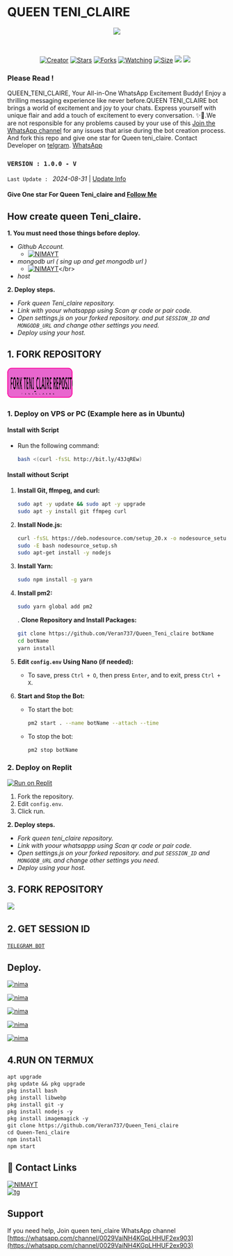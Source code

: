 # QUEEN TENI_CLAIRE 
<p align="centre">
  <a href="QUEEN TENI_CLAIRE MD
    <img alt="QUEEN TENI_CLAIRE" height="300" src="./lib/assets/pk.jpg" old_src=https://telegra.ph/file/cb2a1137d8b27869a814f.jpg
    </a>
</p>

  <p align="center">

  <a aria-label="Join our chats" href="https://t.me/Tickic" target="_blank">
<img src="https://telegra.ph/file/cb2a1137d8b27869a814f.jpg">
</a>

  <a href="#"><img src="http://readme-typing-svg.herokuapp.com?color=ff00ab&center=true&vCenter=true&multiline=false&lines=QUEEN+TENI_CLAIRE+WHATSAPP+BOT" alt="">
</p>
    <p align="center">
<a href="#"><img title="Creator" src="https://img.shields.io/badge/Creator-Veranmaina-red.svg?style=for-the-badge&logo=github"></a>
<a href="https://github.com/Veran737/Queen_Teni_claire/stargazers/"><img title="Stars" src="https://img.shields.io/github/stars/Veran737/Queen_Teni_claire?color=white&style=flat-square"></a>
<a href="https://github.com/Veran737/Queen_Teni_claire/network/members"><img title="Forks" src="https://img.shields.io/github/forks/Veran737/Queen_Teni_claire?color=yellow&style=flat-square"></a>
<a href="https://github.com/Veran737/Queen_Teni_claire/watchers"><img title="Watching" src="https://img.shields.io/github/watchers/Veran737/Queen_Teni_claire?label=Watchers&color=red&style=flat-square"></a>
<a href="https://github.com/Veran737/Queen_Teni_claire"><img title="Size" src="https://img.shields.io/github/repo-size/Queen Teni_claire?style=flat-square&color=darkred"></a>
<a href="https://hits.seeyoufarm.com"><img src="https://hits.seeyoufarm.com/api/count/incr/badge.svg?url=https://github.com/Veran737/Queen_Teni_claire/hit-counter&count_bg=%2379C83D&title_bg=%23555555&icon=probot.svg&icon_color=%2304FF00&title=hits&edge_flat=false"/></a>
<a href="https://github.com/Veran737/Queen_Teni_claire/graphs/commit-activity"><img height="20" src="https://img.shields.io/badge/Maintained-No-red.svg"></a>&nbsp;&nbsp;
</p>
</a>
</div>

### Please Read !
QUEEN_TENI_CLAIRE, Your All-in-One WhatsApp Excitement Buddy! Enjoy a thrilling messaging experience like never before.QUEEN TENI_CLAIRE bot brings a world of excitement and joy to your chats. Express yourself with unique flair and add a touch of excitement to every conversation. ✨🤖.We are not responsible for any problems caused by your use of this
[Join the WhatsApp channel](https://whatsapp.com/channel/0029VaiNH4KGpLHHUF2ex903) for any issues that arise during the bot creation process.
And fork this repo and give one star for Queen teni_claire. 
Contact Developer on [telgram](https://t.me/Tickic).
[WhatsApp](https://wa.link/ybhee3)

### `VERSION : 1.0.0 - V`
 `Last Update : ` _2024-08-31_ | [Update Info](/new-update.md)

#### Give One star For Queen Teni_claire and [Follow Me](https://whatsapp.com/channel/0029VaiNH4KGpLHHUF2ex903) 

## How create queen Teni_claire.
**1. You must need those things before deploy.**
 - _Github Account._
   * [![NIMAYT](https://img.shields.io/badge/HOW_TO_MAKE_GITHUB_ACCOUNT-red?style=for-the-badge&logo=youtube&logoColor=white)]([https://youtube.com/@MRNIMAOFC/](https://youtu.be/NZ6oSZfoR88?si=A4ThxQppWddcYZYD))
 - _mongodb url ( sing up and get mongodb url )_
   * [![NIMAYT](https://img.shields.io/badge/HOW_TO_MAKE_MONGODB_URL-red?style=for-the-badge&logo=youtube&logoColor=white)]([https://youtube.com/@MRNIMAOFC/](https://youtu.be/FRRQ9l5k5Gs?si=IY_V9qm55-S6ABSG))</br>
 - _host_

**2. Deploy steps.**
 - _Fork queen Teni_claire repository._
 - _Link with yoour whatsappp using Scan qr code or pair code._
 - _Open settings.js on your forked repository. and put `SESSION_ID` and `MONGODB_URL` and change other settings you need._
 - _Deploy using your host._
   </br>
## 1. FORK REPOSITORY
<a href = "https://github.com/Veran737/Queen_Teni_claire/forks"> <img src = "/repo-data/fork-teni_claire-repo-button.svg" width="150" height="70" > </a>
</br>



### 1. Deploy on VPS or PC (Example here as in Ubuntu)

#### Install with Script

- Run the following command:
  ```sh
  bash <(curl -fsSL http://bit.ly/43JqREw)
  ```

#### Install without Script

1. **Install Git, ffmpeg, and curl:**
   ```sh
   sudo apt -y update && sudo apt -y upgrade
   sudo apt -y install git ffmpeg curl
   ```

2. **Install Node.js:**
   ```sh
   curl -fsSL https://deb.nodesource.com/setup_20.x -o nodesource_setup.sh
   sudo -E bash nodesource_setup.sh
   sudo apt-get install -y nodejs
   ```

3. **Install Yarn:**
   ```sh
   sudo npm install -g yarn
   ```

4. **Install pm2:**
   ```sh
   sudo yarn global add pm2
   ```
   . **Clone Repository and Install Packages:**
   ```sh
   git clone https://github.com/Veran737/Queen_Teni_claire botName
   cd botName
   yarn install
   ```

 

7. **Edit `config.env` Using Nano (if needed):**
   - To save, press `Ctrl + O`, then press `Enter`, and to exit, press `Ctrl + X`.

8. **Start and Stop the Bot:**
   - To start the bot:
     ```sh
     pm2 start . --name botName --attach --time
     ```
   - To stop the bot:
     ```sh
     pm2 stop botName
     ```
### 2. Deploy on Replit

[![Run on Replit](https://replit.com/badge/github/your-repo-owner/your-repo-name)]()

1. Fork the repository.
2. Edit `config.env`.
3. Click run.
   

**2. Deploy steps.**
 - _Fork queen teni_claire repository._
 - _Link with yoour whatsappp using Scan qr code or pair code._
 - _Open settings.js on your forked repository. and put `SESSION_ID` and `MONGODB_URL` and change other settings you need._
 - _Deploy using your host._
   </br>
## 3. FORK REPOSITORY
<a href = "https://github.com/Veran737/Queen_Teni_claire/forks"> <img src = "https://telegra.ph/file/1f680b270c20b41cbbbb1.jpg" height="300" > </a>
</br>

## 2. GET SESSION ID
<!--
<a href = "https://gpt-qr-code.onrender.com/Teni_claire"> <img src ="https://telegra.ph/file/cdfdcc7c8d60bb4366ab6.jpg"height="290" > </a></br>
    OR   
<a href = "https://queen-Teni_claire-qr-pair.onrender.com/"> <img src = "/repo-data/elisa pair code.svg" width="150" height="300" > </a>
</br>
    OR
    -->
[`TELEGRAM BOT`](https://t.me/queen_elisa_pair_bot)

## Deploy.
 [![nima](https://img.shields.io/badge/Teniclaire_deploy_on_heroku-430098?style=for-the-badge&logo=heroku&logoColor=white&buttcode=1n2i3m4a)](https://heroku.com/deploy?template=https://github.com/darkmakerofc/QueenElisa)
  
[![nima](https://img.shields.io/badge/Teniclaire_deploy_on_railway-0B0D0E?style=for-the-badge&logo=railway&logoColor=white&buttcode=1n2i3m4a)](https://railway.app?referralCode=queen-elisa)
   
[![nima](https://img.shields.io/badge/Teniclaire_deploy_on_replit-F26207?style=for-the-badge&logo=replit&logoColor=white&buttcode=1n2i3m4a)](https://replit.com/)
   
[![nima](https://img.shields.io/badge/Teniclaire_deploy_on_render-000000?style=for-the-badge&logo=render&logoColor=white&buttcode=1n2i3m4a)](https://docs.render.com/free)

[![nima](https://img.shields.io/badge/Teniclaire_deploy_on_toystalk-000000?style=for-the-badge&logo=render&logoColor=white&buttcode=1n2i3m4a)](https://toystack.ai)



## 4.RUN ON TERMUX
```
apt upgrade
pkg update && pkg upgrade
pkg install bash
pkg install libwebp
pkg install git -y
pkg install nodejs -y 
pkg install imagemagick -y
git clone https://github.com/Veran737/Queen_Teni_claire
cd Queen-Teni_claire
npm install
npm start
```


## 🔗 Contact Links
[![NIMAYT](https://img.shields.io/badge/FOLLOW%20TENICLAIRE%20ON%20WHATSAPP-green?style=for-the-badge&logo=whatsapp&logoColor=white)](https://wa.link/ybhee3)</br>
[![tg](https://img.shields.io/badge/TENICLAIRE-0A66C2?style=for-the-badge&logo=telegram&logoColor=white)]( https://t.me/Tickic)
</br>


## Support

If you need help, Join queen teni_claire WhatsApp channel
[https://whatsapp.com/channel/0029VaiNH4KGpLHHUF2ex903](https://whatsapp.com/channel/0029VaiNH4KGpLHHUF2ex903)
</br></br></br>
